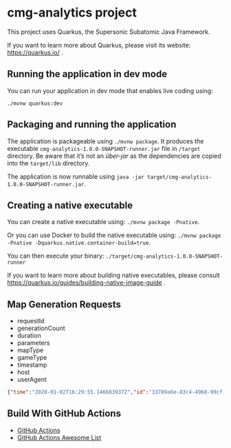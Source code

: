 # cmg-analytics project

This project uses Quarkus, the Supersonic Subatomic Java Framework.

If you want to learn more about Quarkus, please visit its website: https://quarkus.io/ .

## Running the application in dev mode

You can run your application in dev mode that enables live coding using:
```
./mvnw quarkus:dev
```

## Packaging and running the application

The application is packageable using `./mvnw package`.
It produces the executable `cmg-analytics-1.0.0-SNAPSHOT-runner.jar` file in `/target` directory.
Be aware that it’s not an _über-jar_ as the dependencies are copied into the `target/lib` directory.

The application is now runnable using `java -jar target/cmg-analytics-1.0.0-SNAPSHOT-runner.jar`.

## Creating a native executable

You can create a native executable using: `./mvnw package -Pnative`.

Or you can use Docker to build the native executable using: `./mvnw package -Pnative -Dquarkus.native.container-build=true`.

You can then execute your binary: `./target/cmg-analytics-1.0.0-SNAPSHOT-runner`

If you want to learn more about building native executables, please consult https://quarkus.io/guides/building-native-image-guide .

## Map Generation Requests

* requestId
* generationCount
* duration
* parameters
* mapType
* gameType
* timestamp
* host
* userAgent 

```json
{"time":"2020-01-02T16:29:55.146683937Z","id":"33789a6e-83c4-4968-99cf-7d03164c5701","remote_ip":"80.127.235.6","host":"catan-map-generator.herokuapp.com","method":"GET","uri":"/api/map/code","user_agent":"Mozilla/5.0 (Macintosh; Intel Mac OS X 10.15; rv:71.0) Gecko/20100101 Firefox/71.0","status":200,"error":"","latency":227652659,"latency_human":"227.652659ms","bytes_in":0,"bytes_out":73}
```

## Build With GitHub Actions

* [GitHub Actions](https://github.com/features/actions)
* [GitHub Actions Awesome List](https://github.com/sdras/awesome-actions)